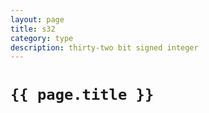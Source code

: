 ```yaml
---
layout: page
title: s32
category: type
description: thirty-two bit signed integer
---
```


# `{{ page.title }}`
